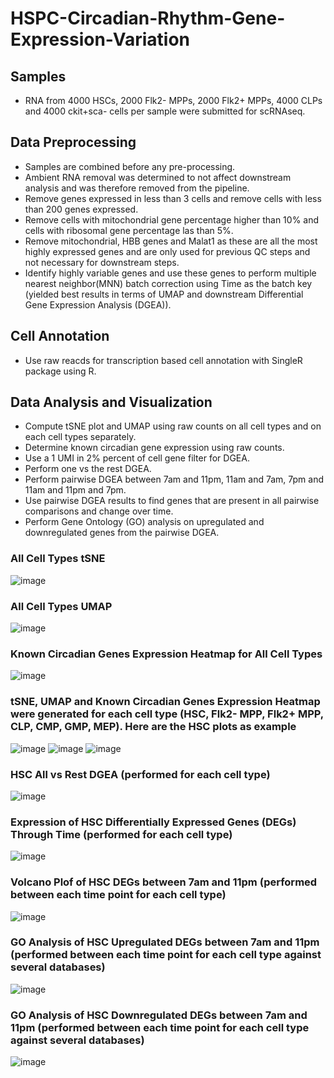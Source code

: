 # HSPC-Circadian-Rhythm-Gene-Expression-Variation

## Samples
- RNA from 4000 HSCs, 2000 Flk2- MPPs, 2000 Flk2+ MPPs, 4000 CLPs and 4000 ckit+sca- cells per sample were submitted for scRNAseq.

## Data Preprocessing
- Samples are combined before any pre-processing.
- Ambient RNA removal was determined to not affect downstream analysis and was therefore removed from the pipeline.
- Remove genes expressed in less than 3 cells and remove cells with less than 200 genes expressed.
- Remove cells with mitochondrial gene percentage higher than 10% and cells with ribosomal gene percentage las than 5%.
- Remove mitochondrial, HBB genes and Malat1 as these are all the most highly expressed genes and are only used for previous QC steps and not necessary for downstream steps.
- Identify highly variable genes and use these genes to perform multiple nearest neighbor(MNN) batch correction using Time as the batch key (yielded best results in terms of UMAP and downstream Differential Gene Expression Analysis (DGEA)).

## Cell Annotation
- Use raw reacds for transcription based cell annotation with SingleR package using R.

## Data Analysis and Visualization
- Compute tSNE plot and UMAP using raw counts on all cell types and on each cell types separately.
- Determine known circadian gene expression using raw counts.
- Use a 1 UMI in 2% percent of cell gene filter for DGEA.
- Perform one vs the rest DGEA.
- Perform pairwise DGEA between 7am and 11pm, 11am and 7am, 7pm and 11am and 11pm and 7pm.
- Use pairwise DGEA results to find genes that are present in all pairwise comparisons and change over time.
- Perform Gene Ontology (GO) analysis on upregulated and downregulated genes from the pairwise DGEA.
### All Cell Types tSNE
![image](https://user-images.githubusercontent.com/112181040/203353111-ef55f1ae-ab3e-44d1-8e1d-4543a44fe68e.png)
### All Cell Types UMAP
![image](https://user-images.githubusercontent.com/112181040/203353147-6316e9bb-2000-48a0-8f89-ce9e23f6e15e.png)
### Known Circadian Genes Expression Heatmap for All Cell Types
![image](https://user-images.githubusercontent.com/112181040/203354649-7c9e9f20-89a7-4c4b-b9a9-429d25d247fe.png)
### tSNE, UMAP and Known Circadian Genes Expression Heatmap were generated for each cell type (HSC, Flk2- MPP, Flk2+ MPP, CLP, CMP, GMP, MEP). Here are the HSC plots as example
![image](https://user-images.githubusercontent.com/112181040/203353991-ccc20473-7c12-41f0-ad79-b5ae13c3d0fc.png)
![image](https://user-images.githubusercontent.com/112181040/203354022-bd68352b-994a-42ac-ae85-978bc1159103.png)
![image](https://user-images.githubusercontent.com/112181040/203354829-9ff5ad8d-ceba-4bfb-8953-40f00c474921.png)
### HSC All vs Rest DGEA (performed for each cell type)
![image](https://user-images.githubusercontent.com/112181040/203355560-73a5af08-b727-43c4-a8bd-49b462e99a38.png)
### Expression of HSC Differentially Expressed Genes (DEGs) Through Time (performed for each cell type)
![image](https://user-images.githubusercontent.com/112181040/203355825-dd3c0fb2-15eb-48b0-ae9c-61ec461d6b25.png)
### Volcano Plof of HSC DEGs between 7am and 11pm (performed between each time point for each cell type)
![image](https://user-images.githubusercontent.com/112181040/203356474-a246dea2-ac4a-45c4-8e91-ebc079aef9f4.png)
### GO Analysis of HSC Upregulated DEGs between 7am and 11pm (performed between each time point for each cell type against several databases)
![image](https://user-images.githubusercontent.com/112181040/203356830-1787c130-deae-4de7-b121-c6840549a975.png)
### GO Analysis of HSC Downregulated DEGs between 7am and 11pm (performed between each time point for each cell type against several databases)
![image](https://user-images.githubusercontent.com/112181040/203356929-30f7a92b-14c7-4bcd-8b3a-9b4127498580.png)
